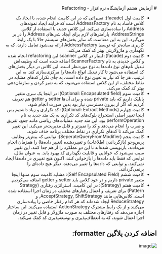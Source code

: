 <div dir="rtl">
# آزمایش هشتم آزمایشگاه نرم‌افزار - Refactoring

* کامیت اول (facade): تغییراتی که در این کامیت انجام شده، با ایجاد یک کلاس فاساد به نام AddressFactory است که فرایند ایجاد نمونه‌های Address را ساده‌سازی می‌کند. این کلاس جدید، با استفاده از کلاس AddressStrings، پارامترهای لازم برای ایجاد شی‌های Address را در بر می‌گیرد. این به این معناست که سایر بخش‌های سیستم حالا با یک رابط کاربری ساده‌تر که توسط AddressFactory ارائه می‌شود تعامل دارند، که به نگهداری و ماژولاریتی بهتر کد کمک می‌کند.
* کامیت دوم (facade): اینبار در کلاس scanner این refactoring انجام شده و کلاس جدیدی به نام ScannerFactory اضافه شده است که وظیفه‌اش تبدیل نام‌های نوع داده‌ها به نوع موردنظر است. این کلاس در دیگر بخش‌های کد استفاده می‌شود تا کار تبدیل انواع داده‌ها را مرکزی‌سازی کند. به این ترتیب، هر جا که نیاز به تعیین نوع داده است، به جای تکرار کدهای مشابه در نقاط مختلف، از این کلاس استفاده می‌شود، که به تمیز کردن و سازمان‌دهی بهتر کد کمک می‌کند.
* کامیت سوم (Optional: Encapsulated field): در اینجا یک سری متغیر پابلیک داریم که باید private شده و برای آن‌ها setter و getter هم تعریف کردیم که اگر از بیرون دسترسی نیاز بود بدین صورت انجام شود.
* کامیت چهارم (Optional: Extract Methods): کد تکراری و زیاد داشتیم پس اینجا تغییر اصلی استخراج بلوک‌های کد تکراری به یک متد جدید به نام performOperation بود. این متد جدید عملیات‌های ریاضی مانند جمع، تفریق و ضرب را انجام می‌دهد و کد را تمیزتر و قابل مدیریت‌تر می‌کند. این تغییر کمک می‌کند تا کدهای تکراری در نقاط مختلف برنامه حذف شوند.
* کامیت پنجم (SeperateQueryFromModifier): توابعی که پیش‌تر وظایف پرس‌وجو (بازگرداندن اطلاعات) و تغییردهنده (تغییر داده‌ها) را همزمان انجام می‌دادند، بازنویسی شده‌اند تا این دو عملکرد را از هم جدا کنند. این تغییر سبب می‌شود که خوانایی و قابلیت نگهداری کد بهبود یابد. به عنوان مثال، توابعی که فقط باید داده‌ها را بازخوانی کنند، اکنون هیچ تغییری در داده‌ها ایجاد نمی‌کنند، و توابعی که داده‌ها را تغییر می‌دهند، دیگر هیچ داده‌ای را برنمی‌گردانند.
* کامیت ششم (Self Encapsulated Field): مشابه کامیت سوم منتها اینجا متغیر private داریم و در خود کلاس باید setter و getter اضافه می‌کردیم.
* کامیت هفتم (Strategy): در این کامیت، استراتژی رفتاری (Strategy Pattern) برای تعریف و اعمال رفتارهای مختلف در زمان اجرا استفاده شده است. کلاس‌هایی مانند AcceptStrategy, ShiftStrategy, و ReduceStrategy ایجاد شده‌اند که هر کدام رفتار خاصی را پیاده‌سازی می‌کنند و از یک رابط مشترک ActionStrategy استفاده می‌کنند. این ساختار اجازه می‌دهد که رفتارهای مختلف به صورت ماژولار و قابل تغییر در زمان اجرا اعمال شوند، که به انعطاف‌پذیری و توسعه‌پذیری کد کمک می‌کند.

 ## اضافه کردن پلاگین formatter:
  ![image](https://github.com/arsalan77x/se_lab_8/assets/63359673/06cbdbe7-c94e-409c-b9b9-ba14de28ed3c)



</div>
